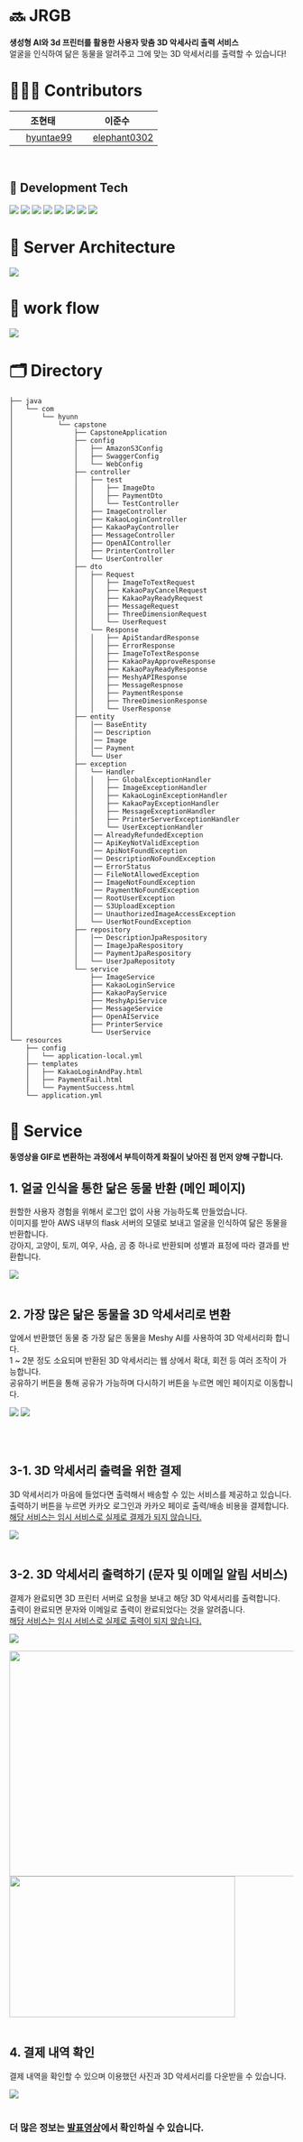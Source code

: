 # 🔜 JRGB
**생성형 AI와 3d 프린터를 활용한 사용자 맞춤 3D 악세사리 출력 서비스** <br>
얼굴을 인식하여 닮은 동물을 알려주고 그에 맞는 3D 악세서리를 출력할 수 있습니다!
<br>

# 👨🏻‍💻 Contributors
|  <div align = center>조현태 </div> | <div align = center> 이준수 </div>                                                                                                                                                                                                                                                                                                                            |
|:----------|:-----------------------------------------------------------------------------------------------------------------------------------------------------------------------------------------------------------------------------------------------------------------------------------------------------------------------------------------------------------|
|<div align = center> <img src = "https://oopy.lazyrockets.com/api/v2/notion/image?src=https%3A%2F%2Fnoticon-static.tammolo.com%2Fdgggcrkxq%2Fimage%2Fupload%2Fv1567128822%2Fnoticon%2Fosiivsvhnu4nt8doquo0.png&blockId=865f4b2a-5198-49e8-a173-0f893a4fed45&width=256" width = "17" height = "17"/> [hyuntae99](https://github.com/hyuntae99) </div> | <div align = center> <img src = "https://oopy.lazyrockets.com/api/v2/notion/image?src=https%3A%2F%2Fnoticon-static.tammolo.com%2Fdgggcrkxq%2Fimage%2Fupload%2Fv1567128822%2Fnoticon%2Fosiivsvhnu4nt8doquo0.png&blockId=865f4b2a-5198-49e8-a173-0f893a4fed45&width=256" width = "17" height = "17"/> [elephant0302](https://github.com/elephant0302) </div> |
<br>

## 📖 Development Tech
<img src="https://img.shields.io/badge/java-007396?style=for-the-badge&logo=java&logoColor=white">
<img src="https://img.shields.io/badge/mysql-4479A1?style=for-the-badge&logo=mysql&logoColor=white">
<img src="https://img.shields.io/badge/spring-6DB33F?style=for-the-badge&logo=spring&logoColor=white">
<img src="https://img.shields.io/badge/springboot-6DB33F?style=for-the-badge&logo=springboot&logoColor=white">
<img src="https://img.shields.io/badge/amazonaws-232F3E?style=for-the-badge&logo=amazonaws&logoColor=white">
<img src="https://img.shields.io/badge/gradle-02303A?style=for-the-badge&logo=gradle&logoColor=white">
<img src="https://img.shields.io/badge/nginx-%23009639.svg?style=for-the-badge&logo=nginx&logoColor=white">
<img src="https://img.shields.io/badge/github%20actions-%232671E5.svg?style=for-the-badge&logo=githubactions&logoColor=white">
<br>

# 💼 Server Architecture
<img src="https://velog.velcdn.com/images/jmjmjmz732002/post/a6c7a7be-ff27-4723-bfe2-d458ed641fab/image.png">
<br>

# 🎢 work flow
<img src="https://velog.velcdn.com/images/hyuntae99/post/61d5f3a7-1146-49d5-8911-3187fc7f3fa1/image.png">

# 🗂️ Directory
```
├── java
│   └── com
│       └── hyunn
│           └── capstone
│               ├── CapstoneApplication
│               ├── config
│               │   ├── AmazonS3Config
│               │   ├── SwaggerConfig
│               │   └── WebConfig
│               ├── controller
│               │   ├── test
│               │   │   ├── ImageDto
│               │   │   ├── PaymentDto
│               │   │   └── TestController
│               │   ├── ImageController
│               │   ├── KakaoLoginController
│               │   ├── KakaoPayController
│               │   ├── MessageController
│               │   ├── OpenAIController
│               │   ├── PrinterController
│               │   └── UserController
│               ├── dto
│               │   ├── Request
│               │   │   ├── ImageToTextRequest
│               │   │   ├── KakaoPayCancelRequest
│               │   │   ├── KakaoPayReadyRequest
│               │   │   ├── MessageRequest
│               │   │   ├── ThreeDimensionRequest
│               │   │   └── UserRequest
│               │   └── Response
│               │   │   ├── ApiStandardResponse
│               │   │   ├── ErrorResponse
│               │   │   ├── ImageToTextResponse
│               │   │   ├── KakaoPayApproveResponse
│               │   │   ├── KakaoPayReadyResponse
│               │   │   ├── MeshyAPIResponse
│               │   │   ├── MessageRespnose
│               │   │   ├── PaymentResponse
│               │   │   ├── ThreeDimesionResponse
│               │   │   └── UserResponse
│               ├── entity
│               │   │── BaseEntity
│               │   │── Description
│               │   │── Image
│               │   │── Payment
│               │   └── User
│               ├── exception
│               │   └── Handler
│               │   │   ├── GlobalExceptionHandler
│               │   │   ├── ImageExceptionHandler
│               │   │   ├── KakaoLoginExceptionHandler
│               │   │   ├── KakaoPayExceptionHandler
│               │   │   ├── MessageExceptionHandler
│               │   │   ├── PrinterServerExceptionHandler
│               │   │   └── UserExceptionHandler
│               │   │── AlreadyRefundedException
│               │   │── ApiKeyNotValidException
│               │   │── ApiNotFoundException
│               │   │── DescriptionNoFoundException
│               │   │── ErrorStatus
│               │   │── FileNotAllowedException
│               │   │── ImageNotFoundException
│               │   │── PaymentNoFoundException
│               │   │── RootUserException
│               │   │── S3UploadException
│               │   │── UnauthorizedImageAccessException
│               │   └── UserNotFoundException
│               ├── repository
│               │   │── DescriptionJpaRespository
│               │   │── ImageJpaRespository
│               │   │── PaymentJpaRespository
│               │   └── UserJpaRepositoty
│               └── service
│                   ├── ImageService
│                   ├── KakaoLoginService
│                   ├── KakaoPayService
│                   ├── MeshyApiService
│                   ├── MessageService
│                   ├── OpenAIService
│                   ├── PrinterService
│                   └── UserService
└── resources
    ├── config 
    │   └── application-local.yml
    ├── templates
    │   ├── KakaoLoginAndPay.html
    │   ├── PaymentFail.html
    │   └── PaymentSuccess.html
    └── application.yml
```

# 📝 Service

**동영상을 GIF로 변환하는 과정에서 부득이하게 화질이 낮아진 점 먼저 양해 구합니다.**

## 1. 얼굴 인식을 통한 닮은 동물 반환 (메인 페이지)

원할한 사용자 경험을 위해서 로그인 없이 사용 가능하도록 만들었습니다. <br>
이미지를 받아 AWS 내부의 flask 서버의 모델로 보내고 얼굴을 인식하여 닮은 동물을 반환합니다. <br>
강아지, 고양이, 토끼, 여우, 사슴, 곰 중 하나로 반환되며 성별과 표정에 따라 결과를 반환합니다.

<img src= "https://velog.velcdn.com/images/hyuntae99/post/4ebf6821-25d0-4c0c-a61a-2cc96e08f084/image.gif">
<br><br>

## 2. 가장 많은 닮은 동물을 3D 악세서리로 변환

앞에서 반환했던 동물 중 가장 닮은 동물을 Meshy AI를 사용하여 3D 악세서리화 합니다. <br>
1 ~ 2분 정도 소요되며 반환된 3D 악세서리는 웹 상에서 확대, 회전 등 여러 조작이 가능합니다. <br>
공유하기 버튼을 통해 공유가 가능하며 다시하기 버튼을 누르면 메인 페이지로 이동합니다.

<img src= "https://velog.velcdn.com/images/hyuntae99/post/ba9aee4a-eb2e-4ae6-ad35-e2164d973fde/image.gif">
<img src= "https://velog.velcdn.com/images/hyuntae99/post/d4ed14f7-b45e-456e-86e4-c9ae1e017d7c/image.gif">

<br><br>

## 3-1. 3D 악세서리 출력을 위한 결제 

3D 악세서리가 마음에 들었다면 출력해서 배송할 수 있는 서비스를 제공하고 있습니다.<br>
출력하기 버튼을 누르면 카카오 로그인과 카카오 페이로 출력/배송 비용을 결제합니다. <br>
<ins>해당 서비스는 임시 서비스로 실제로 결제가 되지 않습니다.</ins>

<img src= "https://velog.velcdn.com/images/hyuntae99/post/22b0ec7c-404e-4f51-b612-6c85a20ccbfe/image.gif">
<br><br>

## 3-2. 3D 악세서리 출력하기 (문자 및 이메일 알림 서비스)

결제가 완료되면 3D 프린터 서버로 요청을 보내고 해당 3D 악세서리를 출력합니다. <br>
출력이 완료되면 문자와 이메일로 출력이 완료되었다는 것을 알려줍니다. <br>
<ins>해당 서비스는 임시 서비스로 실제로 출력이 되지 않습니다.</ins>

<img src= "https://velog.velcdn.com/images/hyuntae99/post/099ba22c-46aa-42bf-bd71-cef3c29f0a48/image.gif">

<img src= "https://velog.velcdn.com/images/hyuntae99/post/ad2bd783-74e6-4438-a837-f01761a8fc67/image.png" width="550" height="400"> <img src= "https://velog.velcdn.com/images/hyuntae99/post/7aaf3d2e-5b19-4db7-ae63-7669213f4993/image.jpg" width="400" height="250">
<br><br>

## 4. 결제 내역 확인
결제 내역을 확인할 수 있으며 이용했던 사진과 3D 악세서리를 다운받을 수 있습니다.

<img src= "https://velog.velcdn.com/images/hyuntae99/post/95b0669e-7b80-4e10-85bf-5dd44fe08e54/image.gif">
<br><br>

### 더 많은 정보는 [발표영상](https://youtu.be/ZWVOgQ6WW7c?si=fDE5nHkoOVykHuGc)에서 확인하실 수 있습니다.